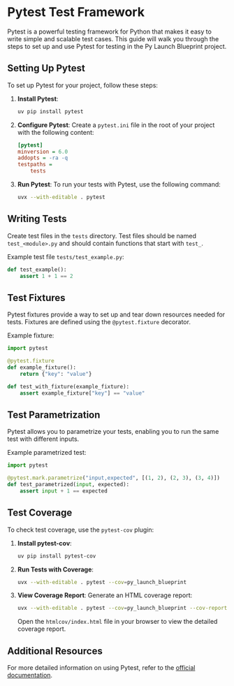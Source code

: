 # Pytest Test Framework

Pytest is a powerful testing framework for Python that makes it easy to write simple and scalable test cases. This guide will walk you through the steps to set up and use Pytest for testing in the Py Launch Blueprint project.

## Setting Up Pytest

To set up Pytest for your project, follow these steps:

1. **Install Pytest**:
   ```bash
   uv pip install pytest
   ```

2. **Configure Pytest**:
   Create a `pytest.ini` file in the root of your project with the following content:
   ```ini
   [pytest]
   minversion = 6.0
   addopts = -ra -q
   testpaths =
       tests
   ```

3. **Run Pytest**:
   To run your tests with Pytest, use the following command:
   ```bash
   uvx --with-editable . pytest
   ```

## Writing Tests

Create test files in the `tests` directory. Test files should be named `test_<module>.py` and should contain functions that start with `test_`.

Example test file `tests/test_example.py`:

```python
def test_example():
    assert 1 + 1 == 2
```

## Test Fixtures

Pytest fixtures provide a way to set up and tear down resources needed for tests. Fixtures are defined using the `@pytest.fixture` decorator.

Example fixture:

```python
import pytest

@pytest.fixture
def example_fixture():
    return {"key": "value"}

def test_with_fixture(example_fixture):
    assert example_fixture["key"] == "value"
```

## Test Parametrization

Pytest allows you to parametrize your tests, enabling you to run the same test with different inputs.

Example parametrized test:

```python
import pytest

@pytest.mark.parametrize("input,expected", [(1, 2), (2, 3), (3, 4)])
def test_parametrized(input, expected):
    assert input + 1 == expected
```

## Test Coverage

To check test coverage, use the `pytest-cov` plugin:

1. **Install pytest-cov**:
   ```bash
   uv pip install pytest-cov
   ```

2. **Run Tests with Coverage**:
   ```bash
   uvx --with-editable . pytest --cov=py_launch_blueprint
   ```

3. **View Coverage Report**:
   Generate an HTML coverage report:
   ```bash
   uvx --with-editable . pytest --cov=py_launch_blueprint --cov-report=html
   ```

   Open the `htmlcov/index.html` file in your browser to view the detailed coverage report.

## Additional Resources

For more detailed information on using Pytest, refer to the [official documentation](https://docs.pytest.org/en/stable/).
